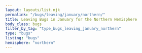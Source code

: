 ```yaml
---
layout: layouts/list.njk
permalink: "/bugs/leaving/january/northern/"
title: Leaving Bugs in January for the Northern Hemisphere
body_class: bugs
filter_by_tag: "type_bugs_leaving_january_northern"
type: "bugs"
listing: "bugs"
hemisphere: "northern"
---
```

